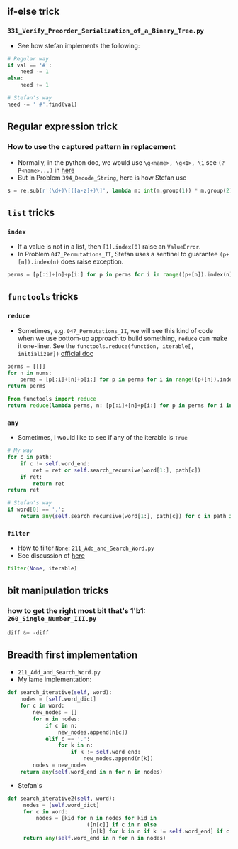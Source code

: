 
## if-else trick

### `331_Verify_Preorder_Serialization_of_a_Binary_Tree.py`

* See how stefan implements the following:

```python
# Regular way
if val == '#':
    need -= 1
else:
    need += 1

# Stefan's way
need -= ' #'.find(val)
```

## Regular expression trick

### How to use the captured pattern in replacement

* Normally, in the python doc, we would use `\g<name>, \g<1>, \1`
  see `(?P<name>...)` in [here](https://docs.python.org/3/library/re.html)
* But in Problem `394_Decode_String`, here is how Stefan use

```python
s = re.sub(r'(\d+)\[([a-z]+)\]', lambda m: int(m.group(1)) * m.group(2), s)
```

## `list` tricks

### `index`

* If a value is not in a list, then `[1].index(0)` raise an `ValueError`.
* In Problem `047_Permutations_II`, Stefan uses a sentinel to guarantee
  `(p+[n]).index(n)` does raise exception.

```python
perms = [p[:i]+[n]+p[i:] for p in perms for i in range((p+[n]).index(n)+1)]
```

## `functools` tricks

### `reduce`

* Sometimes, e.g. `047_Permutations_II`, we will see this kind of code when we use bottom-up
  approach to build something, `reduce` can make it one-liner.
  See the `functools.reduce(function, iterable[, initializer])`
  [official doc](https://docs.python.org/3/library/functools.html#functools.reduce)

```python
perms = [[]]
for n in nums:
    perms = [p[:i]+[n]+p[i:] for p in perms for i in range((p+[n]).index(n)+1)]
return perms

from functools import reduce
return reduce(lambda perms, n: [p[:i]+[n]+p[i:] for p in perms for i in range((p+[n]).index(n)+1)], nums, [[]])
```

### `any`

* Sometimes, I would like to see if any of the iterable is `True`

```python
# My way
for c in path:
    if c != self.word_end:
        ret = ret or self.search_recursive(word[1:], path[c])
    if ret:
        return ret
return ret

# Stefan's way
if word[0] == '.':
    return any(self.search_recursive(word[1:], path[c]) for c in path if c != self.word_end)
```

### `filter`

* How to filter `None`: `211_Add_and_Search_Word.py`
* See discussion of [here](https://stackoverflow.com/questions/16096754/remove-none-value-from-a-list-without-removing-the-0-value)

```python
filter(None, iterable)
```


## bit manipulation tricks

### how to get the right most bit that's 1'b1: `260_Single_Number_III.py`

```python
diff &= -diff
```

## Breadth first implementation

* `211_Add_and_Search_Word.py`
* My lame implementation:

```python
def search_iterative(self, word):
    nodes = [self.word_dict]
    for c in word:
        new_nodes = []
        for n in nodes:
            if c in n:
                new_nodes.append(n[c])
            elif c == '.':
                for k in n:
                    if k != self.word_end:
                        new_nodes.append(n[k])
        nodes = new_nodes
    return any(self.word_end in n for n in nodes)
```

* Stefan's

```python
def search_iterative2(self, word):
     nodes = [self.word_dict]
     for c in word:
         nodes = [kid for n in nodes for kid in
                         ([n[c]] if c in n else
                          [n[k] for k in n if k != self.word_end] if c == '.' else [])]
     return any(self.word_end in n for n in nodes)
```

